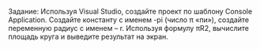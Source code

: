 Задание:
Используя Visual Studio, создайте проект по шаблону Console Application.
Создайте константу с именем -pi (число π «пи»), создайте переменную радиус с именем – r. Используя
формулу πR2, вычислите площадь круга и выведите результат на экран.
